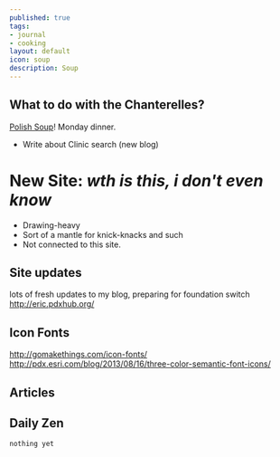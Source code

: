 ```yaml
---
published: true
tags:
- journal
- cooking
layout: default
icon: soup
description: Soup
---
```


## What to do with the Chanterelles?

[Polish Soup](http://www.mytravelingjoys.com/2013/07/polish-soup-with-chanterelle-mushrooms.html)! Monday dinner.

 - Write about Clinic search (new blog)

# New Site: *wth is this, i don't even know*

 - Drawing-heavy
 - Sort of a mantle for knick-knacks and such
 - Not connected to this site.

## Site updates

lots of fresh updates to my blog, preparing for foundation switch http://eric.pdxhub.org/

## Icon Fonts

http://gomakethings.com/icon-fonts/
http://pdx.esri.com/blog/2013/08/16/three-color-semantic-font-icons/

## Articles

## Daily Zen

    nothing yet

